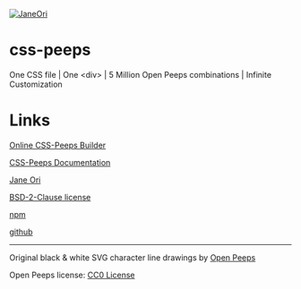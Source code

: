 [![JaneOri](https://img.shields.io/badge/JaneOri%20%F0%9F%91%BD-I%20made%20a%20thing!-blueviolet.svg?labelColor=222222)](https://twitter.com/Jane0ri)

# css-peeps
One CSS file | One &lt;div> | 5 Million Open Peeps combinations | Infinite Customization

# Links

[Online CSS-Peeps Builder](https://css-peeps.com)

[CSS-Peeps Documentation](https://css-peeps.com/#docs)

[Jane Ori](https://twitter.com/Jane0ri)

[BSD-2-Clause license](https://opensource.org/licenses/BSD-2-Clause)

[npm](https://www.npmjs.com/package/css-peeps)

[github](https://github.com/propjockey/css-peeps)

---

Original black & white SVG character line drawings by [Open Peeps](https://www.openpeeps.com/)

Open Peeps license: [CC0 License](https://creativecommons.org/publicdomain/zero/1.0/)
